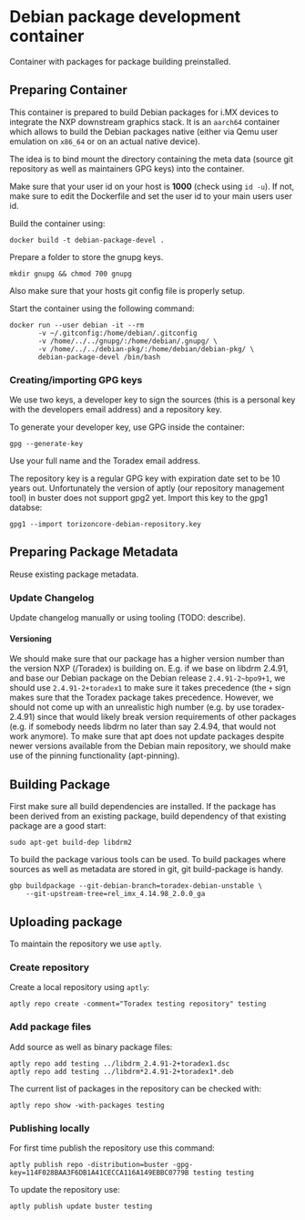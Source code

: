 # Debian package development container

Container with packages for package building preinstalled.

## Preparing Container

This container is prepared to build Debian packages for i.MX devices to
integrate the NXP downstream graphics stack. It is an `aarch64` container which
allows to build the Debian packages native (either via Qemu user emulation on
`x86_64` or on an actual native device).

The idea is to bind mount the directory containing the meta data (source git
repository as well as maintainers GPG keys) into the container.

Make sure that your user id on your host is **1000** (check using `id -u`). If
not, make sure to edit the Dockerfile and set the user id to your main users
user id.

Build the container using:

```
docker build -t debian-package-devel .
```

Prepare a folder to store the gnupg keys.

```
mkdir gnupg && chmod 700 gnupg
```

Also make sure that your hosts git config file is properly setup.

Start the container using the following command:
```
docker run --user debian -it --rm
       -v ~/.gitconfig:/home/debian/.gitconfig
       -v /home/../../gnupg/:/home/debian/.gnupg/ \
       -v /home/../../debian-pkg/:/home/debian/debian-pkg/ \
       debian-package-devel /bin/bash
```

### Creating/importing GPG keys

We use two keys, a developer key to sign the sources (this is a personal key
with the developers email address) and a repository key.

To generate your developer key, use GPG inside the container:
```
gpg --generate-key
```

Use your full name and the Toradex email address.

The repository key is a regular GPG key with expiration date set to be 10 years
out. Unfortunately the version of aptly (our repository management tool) in
buster does not support gpg2 yet. Import this key to the gpg1 databse:

```
gpg1 --import torizoncore-debian-repository.key
```

## Preparing Package Metadata

Reuse existing package metadata.

### Update Changelog

Update changelog manually or using tooling (TODO: describe).

#### Versioning

We should make sure that our package has a higher version number than the
version NXP (/Toradex) is building on. E.g. if we base on libdrm 2.4.91, and
base our Debian package on the Debian release `2.4.91-2~bpo9+1`, we should use
`2.4.91-2+toradex1` to make sure it takes precedence (the `+` sign makes sure
that the Toradex package takes precedence. However, we should not come up with
an unrealistic high number (e.g. by use toradex-2.4.91) since that would likely
break version requirements of other packages (e.g. if somebody needs libdrm
no later than say 2.4.94, that would not work anymore). To make sure that apt
does not update packages despite newer versions available from the Debian main
repository, we should make use of the pinning functionality (apt-pinning).

## Building Package

First make sure all build dependencies are installed. If the package has been
derived from an existing package, build dependency of that existing package are
a good start:

```
sudo apt-get build-dep libdrm2
```

To build the package various tools can be used. To build packages where sources
as well as metadata are stored in git, git build-package is handy.

```
gbp buildpackage --git-debian-branch=toradex-debian-unstable \
	--git-upstream-tree=rel_imx_4.14.98_2.0.0_ga
```

## Uploading package

To maintain the repository we use `aptly`.

### Create repository

Create a local repository using `aptly`:

```
aptly repo create -comment="Toradex testing repository" testing
```

### Add package files

Add source as well as binary package files:
```
aptly repo add testing ../libdrm_2.4.91-2+toradex1.dsc
aptly repo add testing ../libdrm*2.4.91-2+toradex1*.deb
```

The current list of packages in the repository can be checked with:
```
aptly repo show -with-packages testing
```

### Publishing locally

For first time publish the repository use this command:
```
aptly publish repo -distribution=buster -gpg-key=114F028BAA3F6DB1A41CECCA116A149EBBC0779B testing testing
```

To update the repository use:
```
aptly publish update buster testing
```
